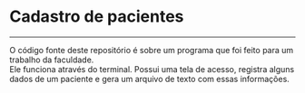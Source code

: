 # Cadastro de pacientes
<hr />
O código fonte deste repositório é sobre um programa que foi feito para um trabalho da faculdade.<br/>
Ele funciona através do terminal. Possui uma tela de acesso, registra alguns dados de um paciente e gera um arquivo de texto com essas informações.
